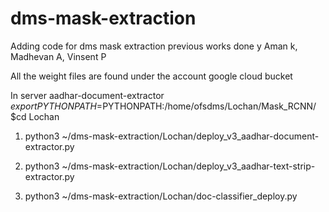 # dms-mask-extraction

Adding code for dms mask extraction previous works done y Aman k, Madhevan A, Vinsent P

All the weight files are found under the  account google cloud bucket

In server aadhar-document-extractor
$export PYTHONPATH=$PYTHONPATH:/home/ofsdms/Lochan/Mask_RCNN/
$cd Lochan

1. python3 ~/dms-mask-extraction/Lochan/deploy_v3_aadhar-document-extractor.py

2. python3 ~/dms-mask-extraction/Lochan/deploy_v3_aadhar-text-strip-extractor.py 

3. python3 ~/dms-mask-extraction/Lochan/doc-classifier_deploy.py





